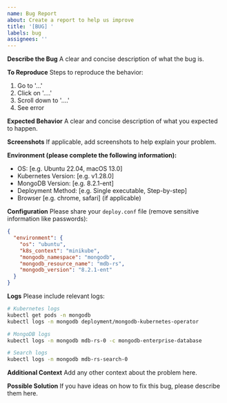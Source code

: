 ```yaml
---
name: Bug Report
about: Create a report to help us improve
title: '[BUG] '
labels: bug
assignees: ''
---
```


**Describe the Bug**
A clear and concise description of what the bug is.

**To Reproduce**
Steps to reproduce the behavior:
1. Go to '...'
2. Click on '....'
3. Scroll down to '....'
4. See error

**Expected Behavior**
A clear and concise description of what you expected to happen.

**Screenshots**
If applicable, add screenshots to help explain your problem.

**Environment (please complete the following information):**
 - OS: [e.g. Ubuntu 22.04, macOS 13.0]
 - Kubernetes Version: [e.g. v1.28.0]
 - MongoDB Version: [e.g. 8.2.1-ent]
 - Deployment Method: [e.g. Single executable, Step-by-step]
 - Browser [e.g. chrome, safari] (if applicable)

**Configuration**
Please share your `deploy.conf` file (remove sensitive information like passwords):
```json
{
  "environment": {
    "os": "ubuntu",
    "k8s_context": "minikube",
    "mongodb_namespace": "mongodb",
    "mongodb_resource_name": "mdb-rs",
    "mongodb_version": "8.2.1-ent"
  }
}
```

**Logs**
Please include relevant logs:
```bash
# Kubernetes logs
kubectl get pods -n mongodb
kubectl logs -n mongodb deployment/mongodb-kubernetes-operator

# MongoDB logs
kubectl logs -n mongodb mdb-rs-0 -c mongodb-enterprise-database

# Search logs
kubectl logs -n mongodb mdb-rs-search-0
```

**Additional Context**
Add any other context about the problem here.

**Possible Solution**
If you have ideas on how to fix this bug, please describe them here.



